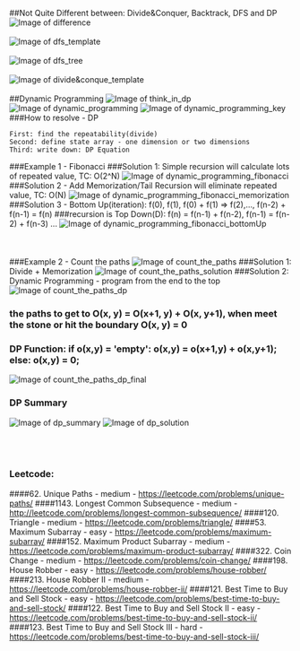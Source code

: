 ##Not Quite Different between: Divide&Conquer, Backtrack, DFS and DP
![Image of difference](imgs/difference.jpg)<br></br>
![Image of dfs_template](imgs/dfs_template.jpg)<br></br>
![Image of dfs_tree](imgs/dfs_tree.jpg)<br></br>
![Image of divide&conque_template](imgs/divide&conque_template.jpg)<br></br>
##Dynamic Programming
![Image of think_in_dp](imgs/think_in_dp.jpg)
![Image of dynamic_programming](imgs/dynamic_programming.jpg)
![Image of dynamic_programming_key](imgs/dynamic_programming_key.jpg)
###How to resolve - DP
```
First: find the repeatability(divide)
Second: define state array - one dimension or two dimensions
Third: write down: DP Equation
```
###Example 1 - Fibonacci
###Solution 1: Simple recursion will calculate lots of repeated value, TC: O(2^N)
![Image of dynamic_programming_fibonacci](imgs/dynamic_programming_fibonacci.jpg)
###Solution 2 - Add Memorization/Tail Recursion will eliminate repeated value, TC: O(N)
![Image of dynamic_programming_fibonacci_memorization](imgs/dynamic_programming_fibonacci_memorization.jpg)
###Solution 3 - Bottom Up(iteration): f(0), f(1), f(0) + f(1) => f(2),..., f(n-2) + f(n-1) = f(n) 
###recursion is Top Down(D): f(n) = f(n-1) + f(n-2), f(n-1) = f(n-2) + f(n-3) ...
![Image of dynamic_programming_fibonacci_bottomUp](imgs/dynamic_programming_fibonacci_bottomUp.jpg)
<br></br>
<br></br>
###Example 2 - Count the paths
![Image of count_the_paths](imgs/count_the_paths.jpg)
###Solution 1: Divide + Memorization
![Image of count_the_paths_solution](imgs/count_the_paths_solution.jpg)
###Solution 2: Dynamic Programming - program from the end to the top
![Image of count_the_paths_dp](imgs/count_the_paths_dp.jpg)
### the paths to get to O(x, y) = O(x+1, y) + O(x, y+1), when meet the stone or hit the boundary O(x, y) = 0
### DP Function: if o(x,y) = 'empty': o(x,y) = o(x+1,y) + o(x,y+1); else: o(x,y) = 0;
![Image of count_the_paths_dp_final](imgs/count_the_paths_dp_final.jpg)
### DP Summary
![Image of dp_summary](imgs/dp_summary.jpg)
![Image of dp_solution](imgs/dp_solution.jpg)
<br></br>
<br></br>
### Leetcode:
####62. Unique Paths - medium - https://leetcode.com/problems/unique-paths/
####1143. Longest Common Subsequence - medium - http://leetcode.com/problems/longest-common-subsequence/
####120. Triangle - medium - https://leetcode.com/problems/triangle/
####53. Maximum Subarray - easy - https://leetcode.com/problems/maximum-subarray/
####152. Maximum Product Subarray - medium - https://leetcode.com/problems/maximum-product-subarray/
####322. Coin Change - medium - https://leetcode.com/problems/coin-change/
####198. House Robber - easy - https://leetcode.com/problems/house-robber/
####213. House Robber II - medium - https://leetcode.com/problems/house-robber-ii/
####121. Best Time to Buy and Sell Stock - easy - https://leetcode.com/problems/best-time-to-buy-and-sell-stock/
####122. Best Time to Buy and Sell Stock II - easy - https://leetcode.com/problems/best-time-to-buy-and-sell-stock-ii/
####123. Best Time to Buy and Sell Stock III - hard - https://leetcode.com/problems/best-time-to-buy-and-sell-stock-iii/